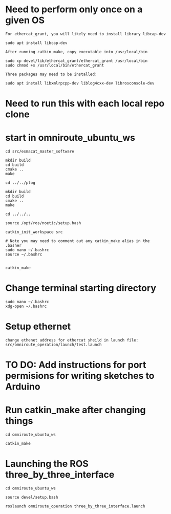# Need to perform only once on a given OS
```
For ethercat_grant, you will likely need to install library libcap-dev

sudo apt install libcap-dev

After running catkin_make, copy executable into /usr/local/bin

sudo cp devel/lib/ethercat_grant/ethercat_grant /usr/local/bin
sudo chmod +s /usr/local/bin/ethercat_grant

Three packages may need to be installed:

sudo apt install libxmlrpcpp-dev liblog4cxx-dev librosconsole-dev
```

# Need to run this with each local repo clone
# start in omniroute_ubuntu_ws

```
cd src/esmacat_master_software

mkdir build
cd build
cmake ..
make

cd ../../plog

mkdir build
cd build
cmake ..
make

cd ../../..

source /opt/ros/noetic/setup.bash

catkin_init_workspace src

# Note you may need to comment out any catkin_make alias in the .basher
sudo nano ~/.bashrc 
source ~/.bashrc


catkin_make
```

# Change terminal starting directory

```
sudo nano ~/.bashrc
xdg-open ~/.bashrc
```

# Setup ethernet
```
change ethenet address for ethercat sheild in launch file:
src/omniroute_operation/launch/test.launch

```
# TO DO: Add instructions for port permisions for writing sketches to Arduino

# Run catkin_make after changing things
```
cd omniroute_ubuntu_ws

catkin_make
```

# Launching the ROS three_by_three_interface
```
cd omniroute_ubuntu_ws

source devel/setup.bash

roslaunch omniroute_operation three_by_three_interface.launch
```
```